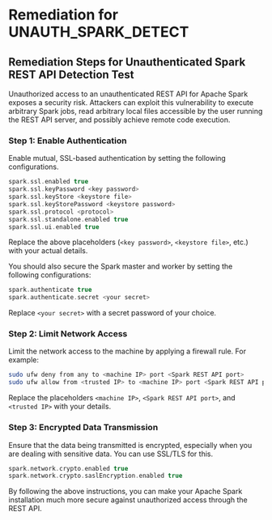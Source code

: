 # Remediation for UNAUTH_SPARK_DETECT

## Remediation Steps for Unauthenticated Spark REST API Detection Test

Unauthorized access to an unauthenticated REST API for Apache Spark exposes a security risk. Attackers can exploit this vulnerability to execute arbitrary Spark jobs, read arbitrary local files accessible by the user running the REST API server, and possibly achieve remote code execution. 

### Step 1: Enable Authentication

Enable mutual, SSL-based authentication by setting the following configurations.

```scala
spark.ssl.enabled true
spark.ssl.keyPassword <key password>
spark.ssl.keyStore <keystore file>
spark.ssl.keyStorePassword <keystore password>
spark.ssl.protocol <protocol>
spark.ssl.standalone.enabled true
spark.ssl.ui.enabled true
```

Replace the above placeholders (`<key password>`, `<keystore file>`, etc.) with your actual details.

You should also secure the Spark master and worker by setting the following configurations:

```scala
spark.authenticate true
spark.authenticate.secret <your secret>
```

Replace `<your secret>` with a secret password of your choice.

### Step 2: Limit Network Access

Limit the network access to the machine by applying a firewall rule. For example:

```bash
sudo ufw deny from any to <machine IP> port <Spark REST API port>
sudo ufw allow from <trusted IP> to <machine IP> port <Spark REST API port>
```

Replace the placeholders `<machine IP>`, `<Spark REST API port>`, and `<trusted IP>` with your details.


### Step 3: Encrypted Data Transmission

Ensure that the data being transmitted is encrypted, especially when you are dealing with sensitive data. You can use SSL/TLS for this.

```scala
spark.network.crypto.enabled true
spark.network.crypto.saslEncryption.enabled true
```

By following the above instructions, you can make your Apache Spark installation much more secure against unauthorized access through the REST API.
